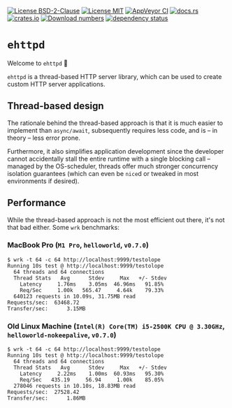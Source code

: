 [![License BSD-2-Clause](https://img.shields.io/badge/License-BSD--2--Clause-blue.svg)](https://opensource.org/licenses/BSD-2-Clause)
[![License MIT](https://img.shields.io/badge/License-MIT-blue.svg)](https://opensource.org/licenses/MIT)
[![AppVeyor CI](https://ci.appveyor.com/api/projects/status/github/KizzyCode/ehttpd-rust?svg=true)](https://ci.appveyor.com/project/KizzyCode/ehttpd-rust)
[![docs.rs](https://docs.rs/ehttpd/badge.svg)](https://docs.rs/ehttpd)
[![crates.io](https://img.shields.io/crates/v/ehttpd.svg)](https://crates.io/crates/ehttpd)
[![Download numbers](https://img.shields.io/crates/d/ehttpd.svg)](https://crates.io/crates/ehttpd)
[![dependency status](https://deps.rs/crate/ehttpd/latest/status.svg)](https://deps.rs/crate/ehttpd)


# `ehttpd`
Welcome to `ehttpd` 🎉

`ehttpd` is a thread-based HTTP server library, which can be used to create custom HTTP server applications.


## Thread-based design
The rationale behind the thread-based approach is that it is much easier to implement than `async/await`, subsequently
requires less code, and is – in theory – less error prone.

Furthermore, it also simplifies application development since the developer cannot accidentally stall the entire runtime
with a single blocking call – managed by the OS-scheduler, threads offer much stronger concurrency isolation guarantees
(which can even be `nice`d or tweaked in most environments if desired).


## Performance
While the thread-based approach is not the most efficient out there, it's not that bad either. Some `wrk` benchmarks:

### MacBook Pro (`M1 Pro`, `helloworld`, `v0.7.0`)
```ignore
$ wrk -t 64 -c 64 http://localhost:9999/testolope
Running 10s test @ http://localhost:9999/testolope
  64 threads and 64 connections
  Thread Stats   Avg      Stdev     Max   +/- Stdev
    Latency     1.76ms    3.05ms  46.96ms   91.85%
    Req/Sec     1.00k   565.47     4.64k    79.33%
  640123 requests in 10.09s, 31.75MB read
Requests/sec:  63468.72
Transfer/sec:      3.15MB
```

### Old Linux Machine (`Intel(R) Core(TM) i5-2500K CPU @ 3.30GHz`, `helloworld-nokeepalive`, `v0.7.0`)
```ignore
$ wrk -t 64 -c 64 http://localhost:9999/testolope
Running 10s test @ http://localhost:9999/testolope
  64 threads and 64 connections
  Thread Stats   Avg      Stdev     Max   +/- Stdev
    Latency     2.22ms    1.00ms  60.93ms   95.30%
    Req/Sec   435.19     56.94     1.00k    85.05%
  278046 requests in 10.10s, 18.83MB read
Requests/sec:  27528.42
Transfer/sec:      1.86MB
```
